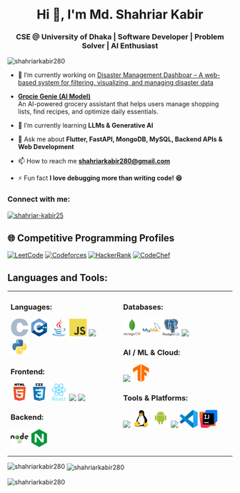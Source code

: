 <!---
shahriarkabir280/shahriarkabir280 is a ✨ special ✨ repository because its `README.md` (this file) appears on your GitHub profile.
You can click the Preview link to take a look at your changes.
--->
<h1 align="center">Hi 👋, I'm Md. Shahriar Kabir</h1>
<h3 align="center">CSE @ University of Dhaka | Software Developer | Problem Solver | AI Enthusiast</h3>

<p align="left"> <img src="https://komarev.com/ghpvc/?username=shahriarkabir280&label=Profile%20views&color=0e75b6&style=flat" alt="shahriarkabir280" /> </p>

- 🔭 I’m currently working on [Disaster Management Dashboar – A web-based system for filtering, visualizing, and managing disaster data](https://github.com/shahriarkabir280/DisasterManagement)

- [**Grocie Genie (AI Model)**](#)  
  An AI-powered grocery assistant that helps users manage shopping lists, find recipes, and optimize daily essentials.

- 🌱 I’m currently learning **LLMs & Generative AI**

- 💬 Ask me about **Flutter, FastAPI, MongoDB, MySQL, Backend APIs & Web Development**

- 📫 How to reach me **shahriarkabir280@gmail.com**

- ⚡ Fun fact **I love debugging more than writing code! 😆**

<h3 align="left">Connect with me:</h3>
<p align="left">
<a href="https://linkedin.com/in/shahriar-kabir25" target="blank"><img align="center" src="https://raw.githubusercontent.com/rahuldkjain/github-profile-readme-generator/master/src/images/icons/Social/linked-in-alt.svg" alt="shahriar-kabir25" height="20" width="30" /></a>
</p>

## 🌐 Competitive Programming Profiles  


[![LeetCode](https://img.shields.io/badge/LeetCode-FFA116?style=for-the-badge&logo=LeetCode&logoColor=white)](https://leetcode.com/u/Dopamine_01/) [![Codeforces](https://img.shields.io/badge/Codeforces-445f9d?style=for-the-badge&logo=Codeforces&logoColor=white)](https://codeforces.com/profile/Dopamine_01) [![HackerRank](https://img.shields.io/badge/HackerRank-2EC866?style=for-the-badge&logo=HackerRank&logoColor=white)](https://www.hackerrank.com/shahriarkabir_20) [![CodeChef](https://img.shields.io/badge/CodeChef-5B4638?style=for-the-badge&logo=CodeChef&logoColor=white)](https://www.codechef.com/users/shahriar42)



<h2 align="left">Languages and Tools:</h2>

<table>
<tr>
<td valign="top" width="50%" style="padding-right: 20px;">

### Languages:
<a href="https://www.cprogramming.com/"><img src="https://raw.githubusercontent.com/devicons/devicon/master/icons/c/c-original.svg" width="40"/></a>
<a href="https://www.w3schools.com/cpp/"><img src="https://raw.githubusercontent.com/devicons/devicon/master/icons/cplusplus/cplusplus-original.svg" width="40"/></a>
<a href="https://www.java.com"><img src="https://raw.githubusercontent.com/devicons/devicon/master/icons/java/java-original.svg" width="40"/></a>
<a href="https://developer.mozilla.org/en-US/docs/Web/JavaScript"><img src="https://raw.githubusercontent.com/devicons/devicon/master/icons/javascript/javascript-original.svg" width="40"/></a>
<a href="https://dart.dev"><img src="https://www.vectorlogo.zone/logos/dartlang/dartlang-icon.svg" width="40"/></a>
<a href="https://www.python.org"><img src="https://raw.githubusercontent.com/devicons/devicon/master/icons/python/python-original.svg" width="40"/></a>

### Frontend:
<a href="https://www.w3.org/html/"><img src="https://raw.githubusercontent.com/devicons/devicon/master/icons/html5/html5-original-wordmark.svg" width="40"/></a>
<a href="https://www.w3schools.com/css/"><img src="https://raw.githubusercontent.com/devicons/devicon/master/icons/css3/css3-original-wordmark.svg" width="40"/></a>
<a href="https://reactjs.org/"><img src="https://raw.githubusercontent.com/devicons/devicon/master/icons/react/react-original-wordmark.svg" width="40"/></a>
<a href="https://tailwindcss.com/"><img src="https://www.vectorlogo.zone/logos/tailwindcss/tailwindcss-icon.svg" width="40"/></a>
<a href="https://flutter.dev/"><img src="https://www.vectorlogo.zone/logos/flutterio/flutterio-icon.svg" width="40"/></a>

### Backend:
<a href="https://nodejs.org"><img src="https://raw.githubusercontent.com/devicons/devicon/master/icons/nodejs/nodejs-original-wordmark.svg" width="40"/></a>
<a href="https://www.nginx.com/"><img src="https://raw.githubusercontent.com/devicons/devicon/master/icons/nginx/nginx-original.svg" width="40"/></a>

</td>

<td valign="top" width="50%" style="padding-right: 20px;">

### Databases:
<a href="https://www.mongodb.com/"><img src="https://raw.githubusercontent.com/devicons/devicon/master/icons/mongodb/mongodb-original-wordmark.svg" width="40"/></a>
<a href="https://www.mysql.com/"><img src="https://raw.githubusercontent.com/devicons/devicon/master/icons/mysql/mysql-original-wordmark.svg" width="40"/></a>
<a href="https://www.postgresql.org/"><img src="https://raw.githubusercontent.com/devicons/devicon/master/icons/postgresql/postgresql-original-wordmark.svg" width="40"/></a>
<a href="https://supabase.com/"><img src="https://raw.githubusercontent.com/simple-icons/simple-icons/develop/icons/supabase.svg" width="40"/></a>

### AI / ML & Cloud:
<a href="https://huggingface.co/"><img src="https://huggingface.co/front/assets/huggingface_logo.svg" width="40"/></a>
<a href="https://www.tensorflow.org/"><img src="https://raw.githubusercontent.com/devicons/devicon/master/icons/tensorflow/tensorflow-original.svg" width="40"/></a>

### Tools & Platforms:
<a href="https://git-scm.com/"><img src="https://www.vectorlogo.zone/logos/git-scm/git-scm-icon.svg" width="40"/></a>
<a href="https://www.linux.org/"><img src="https://raw.githubusercontent.com/devicons/devicon/master/icons/linux/linux-original.svg" width="40"/></a>
<a href="https://developer.android.com/"><img src="https://raw.githubusercontent.com/devicons/devicon/master/icons/android/android-original-wordmark.svg" width="40"/></a>
<a href="https://www.arduino.cc/"><img src="https://cdn.worldvectorlogo.com/logos/arduino-1.svg" width="40"/></a>
<a href="https://code.visualstudio.com/"><img src="https://raw.githubusercontent.com/devicons/devicon/master/icons/vscode/vscode-original.svg" width="40"/></a>
<a href="https://www.jetbrains.com/idea/"><img src="https://raw.githubusercontent.com/devicons/devicon/master/icons/intellij/intellij-original.svg" width="40"/></a>

</td>
</tr>
</table>









<p><img align="left" src="https://github-readme-stats.vercel.app/api/top-langs?username=shahriarkabir280&show_icons=true&locale=en&layout=compact" alt="shahriarkabir280" /></p>

<p>&nbsp;<img align="center" src="https://github-readme-stats.vercel.app/api?username=shahriarkabir280&show_icons=true&locale=en" alt="shahriarkabir280" /></p>

<p><img align="center" src="https://github-readme-streak-stats.herokuapp.com/?user=shahriarkabir280&" alt="shahriarkabir280" /></p>



